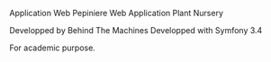 
Application Web Pepiniere
Web Application Plant Nursery

Developped by Behind The Machines
Developped with Symfony 3.4


For academic purpose.
